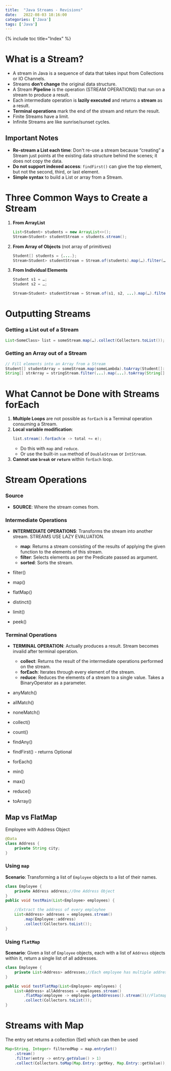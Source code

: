 ```yaml
---
title:  "Java Streams - Revisions"
date:   2022-08-03 18:16:00
categories: ['Java']
tags: ['Java']
---
```

{% include toc title="Index" %}

# What is a Stream?

- A stream in Java is a sequence of data that takes input from Collections or IO Channels.
- Streams **don’t change** the original data structure.
- A Stream **Pipeline** is the operation (STREAM OPERATIONS) that run on a stream to produce a result.
- Each intermediate operation is **lazily executed** and returns a **stream** as a result.
- **Terminal operations** mark the end of the stream and return the result.
- Finite Streams have a limit.
- Infinite Streams are like sunrise/sunset cycles.

## Important Notes

- **Re-stream a List each time**: Don't re-use a stream because “creating” a Stream just points at the existing data structure behind the scenes; it does not copy the data.
- **Do not support indexed access**: `findFirst()` can give the top element, but not the second, third, or last element.
- **Simple syntax** to build a List or array from a Stream.

# Three Common Ways to Create a Stream

1. **From ArrayList**
   ```java
   List<Student> students = new ArrayList<>();
   Stream<Student> studentStream = students.stream();
   ```

2. **From Array of Objects** (not array of primitives)
   ```java
   Student[] students = {....};
   Stream<Student> studentStream = Stream.of(students).map(…).filter(…).other(…); // No Terminal Operator
   ```

3. **From Individual Elements**
   ```java
   Student s1 = …;
   Student s2 = …;
   
   Stream<Student> studentStream = Stream.of(s1, s2, ...).map(…).filter(…).other(…); // No Terminal Operator
   ```

# Outputting Streams

### Getting a List out of a Stream
```java
List<SomeClass> list = someStream.map(…).collect(Collectors.toList());
```

### Getting an Array out of a Stream
```java
// Fill elements into an Array from a Stream
Student[] studentArray = someStream.map(someLambda).toArray(Student[]::new);
String[] strArray = stringStream.filter(...).map(...).toArray(String[]::new);
```

# What **Cannot** be Done with Streams forEach

1. **Multiple Loops** are not possible as `forEach` is a Terminal operation consuming a Stream.
2. **Local variable modification**:
   ```java
   list.stream().forEach(e -> total += e);
   ```
    - Do this with `map` and `reduce`.
    - Or use the built-in `sum` method of `DoubleStream` or `IntStream`.
3. **Cannot use `break` or `return`** within `forEach` loop.

# Stream Operations

### Source
- **SOURCE**: Where the stream comes from.

### Intermediate Operations
- **INTERMEDIATE OPERATIONS**: Transforms the stream into another stream. STREAMS USE LAZY EVALUATION.
    - **map**: Returns a stream consisting of the results of applying the given function to the elements of this stream.
    - **filter**: Selects elements as per the Predicate passed as argument.
    - **sorted**: Sorts the stream.

- filter()
- map()
- flatMap()
- distinct()
- limit()
- peek()

### Terminal Operations
- **TERMINAL OPERATION**: Actually produces a result. Stream becomes invalid after terminal operation.
    - **collect**: Returns the result of the intermediate operations performed on the stream.
    - **forEach**: Iterates through every element of the stream.
    - **reduce**: Reduces the elements of a stream to a single value. Takes a BinaryOperator as a parameter.

- anyMatch()
- allMatch()
- noneMatch()
- collect()
- count()
- findAny()
- findFirst() - returns Optional
- forEach()
- min()
- max()
- reduce()
- toArray()

## Map vs FlatMap
Employee with Address Object

```java
@Data
class Address {
    private String city;
}
```
### Using `map`

**Scenario**: Transforming a list of `Employee` objects to a list of their names.

```java
class Employee {
    private Address address;//One Address Object
}
public void testMain(List<Employee> employees) {

    //Extract the address of every employhee
    List<Address> addreses = employees.stream()
        .map(Employee::address)
        .collect(Collectors.toList());
}
```

### Using `flatMap`

**Scenario**: Given a list of `Employee` objects, each with a list of `Address` objects within it, 
return a single list of all addresses.

```java
class Employee {
    private List<Address> addresses;//Each employee has multiple addresses, including empty
}

public void testFlatMap(List<Employee> employees) {
    List<Address> allAddresses = employees.stream()
        .flatMap(employee -> employee.getAddresses().stream())//Flatmap needs a Stream that it can stitch together.
        .collect(Collectors.toList());
}
```


# Streams with Map
The entry set returns a collection (Set) which can then be used 

```java
Map<String, Integer> filteredMap = map.entrySet()
    .stream()
    .filter(entry -> entry.getValue() > 1)
    .collect(Collectors.toMap(Map.Entry::getKey, Map.Entry::getValue));
```